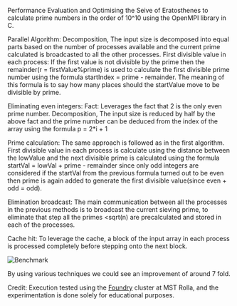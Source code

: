 Performance Evaluation and Optimising the Seive of Eratosthenes to calculate prime numbers in the order of 10^10 using the OpenMPI library in C.

Parallel Algorithm:
Decomposition, The input size is decomposed into equal parts based on the number of processes available and the current prime calculated is broadcasted to all the other processes.
First divisible value in each process: If the first value is not divisible by the prime then the remainder(r = firstValue%prime) is used to calculate the first divisible prime number using the formula startIndex = prime - remainder. The meaning of this formula is to say how many places should the startValue move to be divisible by prime.

Eliminating even integers:
Fact: Leverages the fact that 2 is the only even prime number.
Decomposition, The input size is reduced by half by the above fact and the prime number can be deduced from the index of the array using the formula p = 2*i + 1

Prime calculation: The same approach is followed as in the first algorithm. 
First divisible value in each process is calculate using the distance between the lowValue and the next divisible prime is calculated using the formula startVal = lowVal + prime - remainder since only odd integers are considered if the startVal from the previous formula turned out to be even then prime is again added to generate the first divisible value(since even + odd = odd).

Elimination broadcast:
The main communication between all the processes in the previous methods is to broadcast the current sieving prime, to eliminate that step all the primes <sqrt(n) are precalculated and stored in each of the processes.

Cache hit:
To leverage the cache, a block of the input array in each process is processed completely before stepping onto the next block.

![Benchmark](https://github.com/nikhilankam9/high_perf_computing/blob/prime_numbers/MPI/prime_numbers/benchmark.png)

By using various techniques we could see an improvement of around 7 fold.

Credit: Execution tested using the [Foundry](https://itrss.mst.edu/cluster/foundry/) cluster at MST Rolla, and the experimentation is done solely for educational purposes.